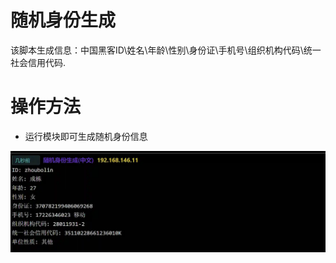 # 随机身份生成
该脚本生成信息：中国黑客ID\姓名\年龄\性别\身份证\手机号\组织机构代码\统一社会信用代码.

# 操作方法
+ 运行模块即可生成随机身份信息

![](img\ResourceDevelopment_EstablishAccounts_RGPerson\1.webp)


